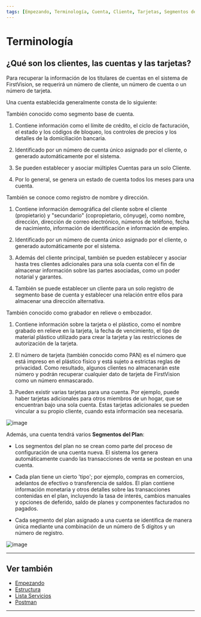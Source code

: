 ```yaml
---
tags: [Empezando, Terminología, Cuenta, Cliente, Tarjetas, Segmentos de Planes]
---
```


# Terminología

## ¿Qué son los clientes, las cuentas y las tarjetas?

Para recuperar la información de los titulares de cuentas en el sistema de FirstVision, se requerirá un número de cliente, un número de cuenta o un número de tarjeta.

Una cuenta establecida generalmente consta de lo siguiente:

<!--
type: tab
titles: Cuenta, Cliente, Tarjetas
-->

También conocido como segmento base de cuenta.

1. Contiene información como el límite de crédito, el ciclo de facturación, el estado y los códigos de bloqueo, los controles de precios y los detalles de la domiciliación bancaria.

2. Identificado por un número de cuenta único asignado por el cliente, o generado automáticamente por el sistema.

3. Se pueden establecer y asociar múltiples Cuentas para un solo Cliente.

4. Por lo general, se genera un estado de cuenta todos los meses para una cuenta.

<!--
type: tab
-->

También se conoce como registro de nombre y dirección.

1. Contiene información demográfica del cliente sobre el cliente (propietario) y "secundario" (copropietario, cónyuge), como nombre, dirección, dirección de correo electrónico, números de teléfono, fecha de nacimiento, información de identificación e información de empleo.

2. Identificado por un número de cuenta único asignado por el cliente, o generado automáticamente por el sistema.

3. Además del cliente principal, también se pueden establecer y asociar hasta tres clientes adicionales para una sola cuenta con el fin de almacenar información sobre las partes asociadas, como un poder notarial y garantes.

4. También se puede establecer un cliente para un solo registro de segmento base de cuenta y establecer una relación entre ellos para almacenar una dirección alternativa.

<!--
type: tab
-->

También conocido como grabador en relieve o embozador.

1. Contiene información sobre la tarjeta o el plástico, como el nombre grabado en relieve en la tarjeta, la fecha de vencimiento, el tipo de material plástico utilizado para crear la tarjeta y las restricciones de autorización de la tarjeta.

2. El número de tarjeta (también conocido como PAN) es el número que está impreso en el plástico físico y está sujeto a estrictas reglas de privacidad. Como resultado, algunos clientes no almacenarán este número y podrán recuperar cualquier dato de tarjeta de FirstVision como un número enmascarado.

3. Pueden existir varias tarjetas para una cuenta. Por ejemplo, puede haber tarjetas adicionales para otros miembros de un hogar, que se encuentran bajo una sola cuenta. Estas tarjetas adicionales se pueden vincular a su propio cliente, cuando esta información sea necesaria.

<!-- type: tab-end -->

![image](https://user-images.githubusercontent.com/111396588/223825911-aba5e5da-3fe3-48c6-8e51-0a9085cdd041.png)

Además, una cuenta tendrá varios **Segmentos del Plan**:

- Los segmentos del plan no se crean como parte del proceso de configuración de una cuenta nueva. El sistema los genera automáticamente cuando las transacciones de venta se postean en una cuenta.

- Cada plan tiene un cierto 'tipo'; por ejemplo, compras en comercios, adelantos de efectivo o transferencia de saldos. El plan contiene información monetaria y otros detalles sobre las transacciones contenidas en el plan, incluyendo la tasa de interés, cambios manuales y opciones de deferido, saldo de planes y componentes facturados no pagados.

- Cada segmento del plan asignado a una cuenta se identifica de manera única mediante una combinación de un número de 5 dígitos y un número de registro.

![image](https://user-images.githubusercontent.com/111396588/223825942-c86f84ef-1565-4664-8230-f731e74c6512.png)

---

## Ver también

- [Empezando](?path=docs/spanish/empezando.md)
- [Estructura](?path=docs/spanish/empezando/estructura.md)
- [Lista Servicios](?path=docs/spanish/empezando/lista-servicios.md)
- [Postman](?path=docs/spanish/empezando/postman.md)

---
